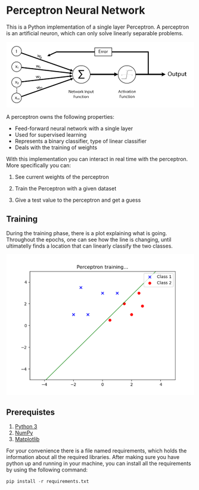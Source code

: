 # Perceptron Neural Network

This is a Python implementation of a single layer Perceptron. A perceptron is an artificial neuron, which can only solve linearly separable problems.

![perceptron](images/perceptron.png)

A perceptron owns the following properties:

* Feed-forward neural network with a single layer
* Used for supervised learning
* Represents a binary classifier, type of linear classifier
* Deals with the training of weights

With this implementation you can interact in real time with the perceptron. More specifically you can:

1. See current weights of the perceptron

2. Train the Perceptron with a given dataset

3. Give a test value to the perceptron and get a guess

## Training

During the training phase, there is a plot explaining what is going. Throughout the epochs, one can see how the line is changing, until ultimatelly finds a location that can linearly classify the two classes.

![perceptron_plot](images/training.png)

## Prerequistes

1) [Python 3](https://www.python.org/downloads/)
2) [NumPy](http://www.numpy.org/)
3) [Matplotlib](http://matplotlib.org/)

For your convenience there is a file named requirements, which holds the information about all the required libraries. After making sure you have python up and running in your machine, you can install all the requirements by using the following command:

```Python
pip install -r requirements.txt
```
